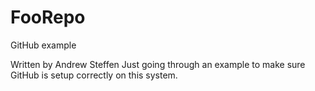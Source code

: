 # FooRepo
GitHub example

Written by Andrew Steffen
Just going through an example to make sure GitHub is setup correctly on this system.

